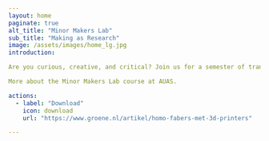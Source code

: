 ```yaml
---
layout: home
paginate: true
alt_title: "Minor Makers Lab"
sub_title: "Making as Research"
image: /assets/images/home_lg.jpg
introduction: 

Are you curious, creative, and critical? Join us for a semester of transdisciplinary making, experiments, hacking, tinkering, digital fabrication, soft robotics, and electronics. This semester course offered at the Amsterdam University of Applied Sciences provides intense training in digital fabrication (tools and techniques like laser cutting, 3D printing, new materials, and electronics) and an introduction to tinkering and making-as-research.

More about the Minor Makers Lab course at AUAS.

actions:
  - label: "Download"
    icon: download
    url: "https://www.groene.nl/artikel/homo-fabers-met-3d-printers"

---
```




